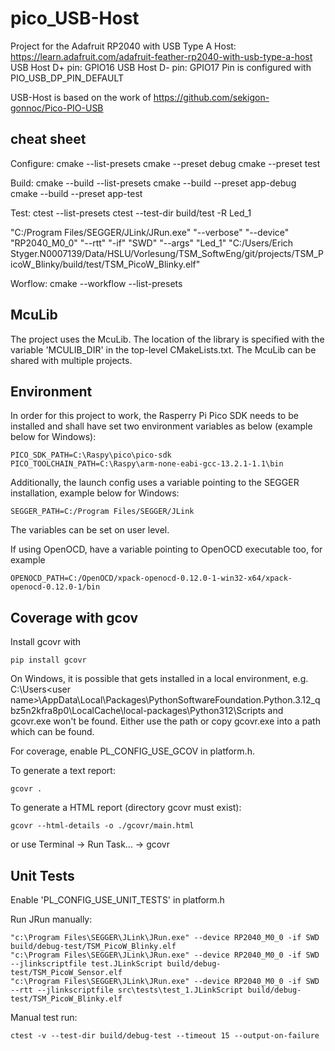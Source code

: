 # pico_USB-Host
Project for the Adafruit RP2040 with USB Type A Host:
https://learn.adafruit.com/adafruit-feather-rp2040-with-usb-type-a-host
USB Host D+ pin: GPIO16
USB Host D- pin: GPIO17
Pin is configured with PIO_USB_DP_PIN_DEFAULT

USB-Host is based on the work of https://github.com/sekigon-gonnoc/Pico-PIO-USB

## cheat sheet
Configure:
cmake --list-presets
cmake --preset debug
cmake --preset test

Build:
cmake --build --list-presets
cmake --build --preset app-debug
cmake --build --preset app-test

Test:
ctest --list-presets
ctest --test-dir build/test -R Led_1

"C:/Program Files/SEGGER/JLink/JRun.exe" "--verbose" "--device" "RP2040_M0_0" "--rtt" "-if" "SWD" "--args" "Led_1" "C:/Users/Erich Styger.N0007139/Data/HSLU/Vorlesung/TSM_SoftwEng/git/projects/TSM_PicoW_Blinky/build/test/TSM_PicoW_Blinky.elf"

Worflow:
cmake --workflow --list-presets

## McuLib
The project uses the McuLib. The location of the library is specified with the variable 'MCULIB_DIR' in the top-level CMakeLists.txt. The McuLib can be shared with multiple projects.

## Environment
In order for this project to work, the Rasperry Pi Pico SDK needs to be installed and shall have set two environment variables as below (example below for Windows):
```
PICO_SDK_PATH=C:\Raspy\pico\pico-sdk
PICO_TOOLCHAIN_PATH=C:\Raspy\arm-none-eabi-gcc-13.2.1-1.1\bin
```
Additionally, the launch config uses a variable pointing to the SEGGER installation, example below for Windows:
```
SEGGER_PATH=C:/Program Files/SEGGER/JLink
```
The variables can be set on user level.

If using OpenOCD, have a variable pointing to OpenOCD executable too, for example
```
OPENOCD_PATH=C:/OpenOCD/xpack-openocd-0.12.0-1-win32-x64/xpack-openocd-0.12.0-1/bin
```

## Coverage with gcov
Install gcovr with
```
pip install gcovr
```
On Windows, it is possible that gets installed in a local environment, e.g.
C:\Users\<user name>\AppData\Local\Packages\PythonSoftwareFoundation.Python.3.12_qbz5n2kfra8p0\LocalCache\local-packages\Python312\Scripts
and gcovr.exe won't be found. Either use the path or copy gcovr.exe into a path which can be found.

For coverage, enable PL_CONFIG_USE_GCOV in platform.h.

To generate a text report:
```
gcovr .
```
To generate a HTML report (directory gcovr must exist):
```
gcovr --html-details -o ./gcovr/main.html
```
or use Terminal -> Run Task... -> gcovr

## Unit Tests
Enable 'PL_CONFIG_USE_UNIT_TESTS' in platform.h

Run JRun manually:
```
"c:\Program Files\SEGGER\JLink\JRun.exe" --device RP2040_M0_0 -if SWD build/debug-test/TSM_PicoW_Blinky.elf
"c:\Program Files\SEGGER\JLink\JRun.exe" --device RP2040_M0_0 -if SWD --jlinkscriptfile test.JLinkScript build/debug-test/TSM_PicoW_Sensor.elf
"c:\Program Files\SEGGER\JLink\JRun.exe" --device RP2040_M0_0 -if SWD --rtt --jlinkscriptfile src\tests\test_1.JLinkScript build/debug-test/TSM_PicoW_Blinky.elf
```
Manual test run:
```
ctest -v --test-dir build/debug-test --timeout 15 --output-on-failure
```
